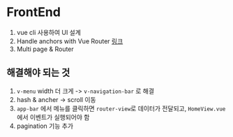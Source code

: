 # FrontEnd
1. vue cli 사용하여 UI 설계
2. Handle anchors with Vue Router [링크](https://stackoverflow.com/questions/45201014/how-to-handle-anchors-bookmarks-with-vue-router)
3. Multi page & Router

## 해결해야 되는 것
1. `v-menu` width 더 크게 -> `v-navigation-bar` 로 해결
2. hash & ancher -> scroll 이동
3. `app-bar` 에서 메뉴를 클릭하면 `router-view`로 데이터가 전달되고, `HomeView.vue`에서 이벤트가 실행되어야 함
4. pagination 기능 추가
